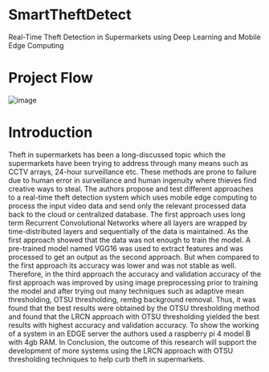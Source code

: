 # SmartTheftDetect
Real-Time Theft Detection in Supermarkets using Deep Learning and Mobile Edge Computing

# Project Flow

![image](https://github.com/janithanupama/SmartTheftDetect/assets/166873374/2f0617fc-90ec-4ac1-9ed3-54ee9a1ee960)


# Introduction
Theft in supermarkets has been a long-discussed topic which the supermarkets have been trying to address through many means such as CCTV arrays, 24-hour surveillance etc. These methods are prone to failure due to human error in surveillance and human ingenuity where thieves find creative ways to steal. The authors propose and test different approaches to a real-time theft detection system which uses mobile edge computing to process the input video data and send only the relevant processed data back to the cloud or centralized database. The first approach uses long term Recurrent Convolutional Networks where all layers are wrapped by time-distributed layers and sequentially of the data is maintained. As the first approach showed that the data was not enough to train the model. A pre-trained model named VGG16 was used to extract features and was processed to get an output as the second approach. But when compared to the first 
approach its accuracy was lower and was not stable as well. Therefore, in the third approach the accuracy and validation accuracy of the first approach was improved by using image preprocessing prior to training the model and after trying out many techniques such as adaptive mean thresholding, OTSU thresholding, rembg background removal. Thus, it was found that the best results were obtained by the OTSU thresholding method and found that the LRCN approach with OTSU thresholding yielded the best results with highest accuracy and validation accuracy. To show the working of a system in an EDGE server the authors used a raspberry pi 4 model B with 4gb RAM. In Conclusion, the outcome of this research will support the development of more systems using the LRCN approach with OTSU thresholding techniques to help curb theft in supermarkets.
